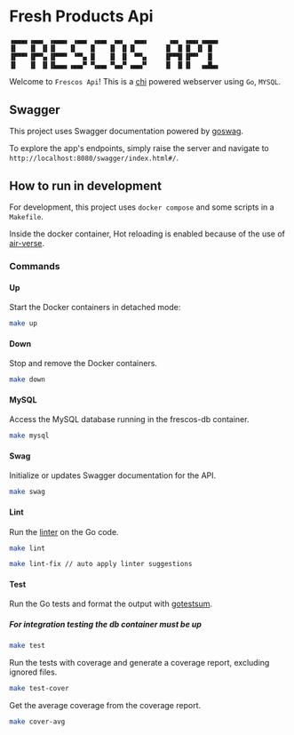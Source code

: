 # Fresh Products Api

```sh
▗▄▄▄▖▗▄▄▖ ▗▄▄▄▖ ▗▄▄▖ ▗▄▄▖ ▗▄▖  ▗▄▄▖     ▗▄▖ ▗▄▄▖▗▄▄▄▖
▐▌   ▐▌ ▐▌▐▌   ▐▌   ▐▌   ▐▌ ▐▌▐▌       ▐▌ ▐▌▐▌ ▐▌ █  
▐▛▀▀▘▐▛▀▚▖▐▛▀▀▘ ▝▀▚▖▐▌   ▐▌ ▐▌ ▝▀▚▖    ▐▛▀▜▌▐▛▀▘  █  
▐▌   ▐▌ ▐▌▐▙▄▄▖▗▄▄▞▘▝▚▄▄▖▝▚▄▞▘▗▄▄▞▘    ▐▌ ▐▌▐▌  ▗▄█▄▖
```

Welcome to `Frescos Api`!
This is a [chi](https://github.com/go-chi/chi) powered webserver using `Go`, `MYSQL`.

## Swagger

This project uses Swagger documentation powered by [goswag](https://github.com/swaggo/swag).

To explore the app's endpoints, simply raise the server and navigate to `http://localhost:8080/swagger/index.html#/`.

## How to run in development

For development, this project uses `docker compose` and some scripts in a `Makefile`.

Inside the docker container, Hot reloading is enabled because of the use of [air-verse](https://github.com/air-verse/air).

### Commands

#### Up

Start the Docker containers in detached mode:

```bash
make up
```

#### Down

Stop and remove the Docker containers.

```bash
make down
```

#### MySQL

Access the MySQL database running in the frescos-db container.

```bash
make mysql
```

#### Swag

Initialize or updates Swagger documentation for the API.

```bash
make swag
```

#### Lint

Run the [linter](https://github.com/golangci/golangci-lint) on the Go code.

```bash
make lint
```

```bash
make lint-fix // auto apply linter suggestions
```

#### Test

Run the Go tests and format the output with [gotestsum](https://github.com/gotestyourself/gotestsum).

##### For integration testing the db container must be up

```bash
make test
```

Run the tests with coverage and generate a coverage report, excluding ignored files.

```bash
make test-cover
```

Get the average coverage from the coverage report.

```bash
make cover-avg
```
